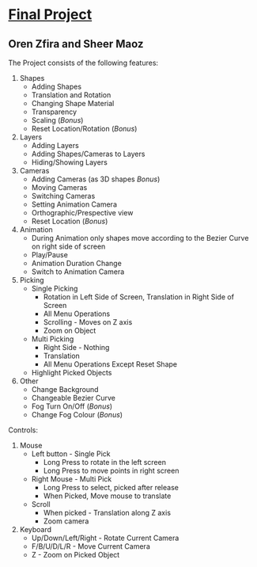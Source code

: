 # [Final Project](https://github.com/OrenZfira/Graphics_Course)
## Oren Zfira and Sheer Maoz

The Project consists of the following features:
1. Shapes
    - Adding Shapes
    - Translation and Rotation
    - Changing Shape Material
    - Transparency 
    - Scaling (*Bonus*)
    - Reset Location/Rotation (*Bonus*)
2. Layers
    - Adding Layers
    - Adding Shapes/Cameras to Layers
    - Hiding/Showing Layers
3. Cameras
    - Adding Cameras (as 3D shapes *Bonus*)
    - Moving Cameras
    - Switching Cameras
    - Setting Animation Camera
    - Orthographic/Prespective view
    - Reset Location (*Bonus*)
4. Animation
    - During Animation only shapes move according to the Bezier Curve on right side of screen
    - Play/Pause
    - Animation Duration Change
    - Switch to Animation Camera
5. Picking
    - Single Picking
        - Rotation in Left Side of Screen, Translation in Right Side of Screen
        - All Menu Operations
        - Scrolling - Moves on Z axis
        - Zoom on Object
    - Multi Picking
        - Right Side - Nothing
        - Translation
        - All Menu Operations Except Reset Shape
    - Highlight Picked Objects
6. Other
    - Change Background
    - Changeable Bezier Curve
    - Fog Turn On/Off (*Bonus*)
    - Change Fog Colour (*Bonus*)

Controls:
1. Mouse
    - Left button - Single Pick
        - Long Press to rotate in the left screen
        - Long Press to move points in right screen
    - Right Mouse - Multi Pick
        - Long Press to select, picked after release
        - When Picked, Move mouse to translate
    - Scroll
        - When picked - Translation along Z axis
        - Zoom camera
2. Keyboard
    - Up/Down/Left/Right - Rotate Current Camera
    - F/B/U/D/L/R - Move Current Camera
    - Z - Zoom on Picked Object
